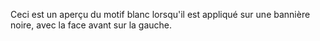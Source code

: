 Ceci est un aperçu du motif blanc lorsqu'il est appliqué sur une bannière noire, avec la face avant sur la gauche.